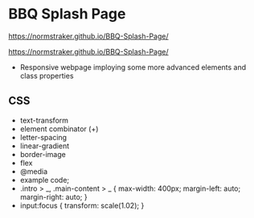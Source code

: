 # BBQ Splash Page
https://normstraker.github.io/BBQ-Splash-Page/

https://normstraker.github.io/BBQ-Splash-Page/

- Responsive webpage imploying some more advanced elements and class properties

## CSS

- text-transform
- element combinator (+)
- letter-spacing
- linear-gradient
- border-image
- flex
- @media
- example code;
- .intro > _,
  .main-content > _ {
  max-width: 400px;
  margin-left: auto;
  margin-right: auto;
  }
- input:focus {
  transform: scale(1.02);
  }
